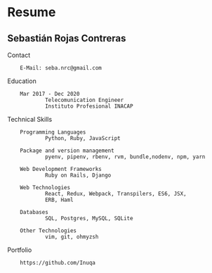 Resume
======

Sebastián Rojas Contreras
---

Contact

        E-Mail: seba.nrc@gmail.com

Education

        Mar 2017 - Dec 2020
                Telecomunication Engineer
                Instituto Profesional INACAP

Technical Skills

        Programming Languages
                Python, Ruby, JavaScript

        Package and version management
                pyenv, pipenv, rbenv, rvm, bundle,nodenv, npm, yarn

        Web Development Frameworks
                Ruby on Rails, Django

        Web Technologies
                React, Redux, Webpack, Transpilers, ES6, JSX,
                ERB, Haml

        Databases
                SQL, Postgres, MySQL, SQLite

        Other Technologies
                vim, git, ohmyzsh

Portfolio

        https://github.com/Inuqa
